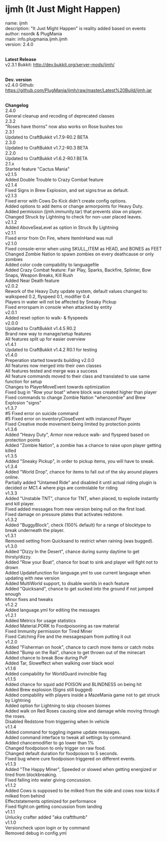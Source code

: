 ijmh (It Just Might Happen)
====

name: ijmh<br />
description: "It Just Might Happen" is reality added based on events<br />
author: nsordk & PlugMania<br />
main: info.plugmania.ijmh.ijmh<br />
version: 2.4.0<br /><br />

<b>Latest Release</b><br />
v2.3.1 Bukkit: http://dev.bukkit.org/server-mods/ijmh/<br /><br />

<b>Dev. version</b><br />
v2.4.0 Github: https://github.com/PlugMania/ijmh/raw/master/Latest%20Build/ijmh.jar<br /><br />
              
<b>Changelog</b><br />
2.4.0<br />
General cleanup and recoding of deprecated classes<br />
2.3.2<br />
"Roses have thorns" now also works on Rose bushes too<br />
2.3.1<br />
Updated to CraftBukkit v1.7.9-R0.2 BETA<br />
2.3.0<br />
Updated to CraftBukkit v1.7.2-R0.3 BETA<br />
2.2.0<br />
Updated to CraftBukkit v1.6.2-R0.1 BETA<br />
2.1.x<br />
Started feature "Cactus Mania"<br />
v2.1.5<br />
Added Double Trouble to Crazy Combat feature<br />
v2.1.4<br />
Fixed Signs in Brew Explosion, and set signs:true as default.<br />
v2.1.3<br />
Fixed error with Cows Do Kick didn't create config options.<br />
Added options to add items or change armorpoints for Heavy Duty.<br />
Added permission (ijmh.immunity.tar) that prevents slow on player.<br />
Changed Struck by Lightning to check for non-user placed leaves.<br />
v2.1.2<br />
Added AboveSeaLevel as option in Struck By Lightning<br />
v2.1.1<br />
Fixed error from On Fire, where ItemInHand was null<br />
v2.1.0<br />
Fixed console-error when using SKULL_ITEM as HEAD, and BONES as FEET<br />
Changed Zombie Nation to spawn zombies on every deathcause or only zombies<br />
Added color code compability to languagefile<br />
Added Crazy Combat feature: Fair Play, Sparks, Backfire, Splinter, Bow Snaps, Weapon Breaks, Kill Rush<br />
Added Near Death feature<br />
v2.0.2<br />
Rework of the Heavy Duty update system, default values changed to: walkspeed 0.2, flyspeed 0.1, modifier 0.4<br />
Players in water will not be affected by Sneaky Pickup<br />
Fixed errorspam in console when attacked by entity<br />
v2.0.1<br />
Added reset option to walk- & flyspeeds<br />
v2.0.0<br />
Updated to CraftBukkit v1.4.5 R0.2<br />
Brand new way to manage/setup features<br />
All features split up for easier overview<br /> 
v1.4.1<br />
Updated to CraftBukkit v1.4.2 R0.1 for testing<br />
v1.4.0<br />
Preperation started towards building v2.0.0<br />
All features now merged into their own classes<br />
All features tested and merge was a success<br />
All feature commands moved to their class and translated to use same function for setup<br />
Changes to PlayerMoveEvent towards optimization<br />
Fixed bug in "Row your boat" where block was created higher than player<br />
Fixed commands to change Zombie Nation "whenzombie" and Brew Explosion "signs"<br /> 
v1.3.7<br />
#5 Fixed error on suicide command<br />
#5 Fixed error on inventoryCloseEvent with instanceof Player<br />
Fixed Creative mode movement being limited by protection points<br />
v1.3.6<br />
Added "Heavy Duty", Armor now reduce walk- and flyspeed based on protection points<br />
Added "Zombie Nation", a zombie has a chance to raise upon player getting killed<br />
v1.3.5<br />
Added "Sneaky Pickup", in order to pickup items, you will have to sneak.<br />
v1.3.4<br />
Added "World Drop", chance for items to fall out of the sky around players online.<br />
Partially added "Untamed Ride" and disabled it until actual riding plugin is decided or MC1.4 where pigs are controlable for riding<br />
v1.3.3<br />
Added "Unstable TNT", chance for TNT, when placed, to explode instantly and kill player.<br />
Fixed added messages from new version being null on the first load.<br />
Fixed damage on pressure plates that activates redstone.<br />
v1.3.2<br />
Added "BuggyBlock", check (100% default) for a range of blocktype to break underneath the player.<br /> 
v1.3.1<br />
Removed setting from Quicksand to restrict when raining (was bugged).<br />
v1.3.0<br />
Added "Dizzy In the Desert", chance during sunny daytime to get thirsty/dizzy. <br />
Added "Row your Boat", chance for boat to sink and player will fight not to drown<br />
Added Updatefunction for language.yml to use current language when updating with new version<br />
Added MultiWorld support, to disable worlds in each feature<br />
Added "Quicksand", chance to get sucked into the ground if not jumped enough<br />
Minor fixes and tweaks<br />
v1.2.2<br />
Added language.yml for editing the messages<br />
v1.2.1<br />
Added Metrics for usage statistics<br />
Added Material.PORK to Foodpoisoning as raw material<br />
Fixed Immunity permission for Tired Miner<br />
Fixed Catching Fire and the messagespam from putting it out<br />
v1.2.0<br />
Added "Fisherman on hook", chance to carch more items or catch mobs<br />
Added "Bump on the Rail", chance to get thrown out of the minecart<br />
Added chance to break Bow during PvP<br />
Added Tar, Sloweffect when walking over black wool<br />
v1.1.6<br />
Added compability for WorldGuard invincible flag<br />
v1.1.5<br />
Added chance for squid add POISON and BLINDNESS on being hit<br />
Added Brew explosion (Signs still bugged)<br />
Added compability with players inside a MazeMania game not to get struck by Lightning<br />
Added option for Lightning to skip choosen biomes<br />
Added walk on Red Roses causing slow and damage while moving through the roses.<br />
Disabled Redstone from triggering when In vehicle<br />
v1.1.4<br />
Added command for toggling ingame update messages.<br />
Added command interface to tweak all settings by command.<br />
Added chancemodifier to go lower than 1%<br />
Changed foodpoison to only trigger on raw food.<br />
Changed default duration for foodpoison to 5 seconds.<br />
Fixed bug where cure foodpoison triggered on different events.<br />
v1.1.3<br />
Added "The Happy Miner", Speeded or slowed when getting energized or tired from blockbreaking.<br />
Fixed falling into water giving concussion.<br />
v1.1.2<br />
Added Cows is supposed to be milked from the side and cows now kicks if milked from behind<br />
Effectstatements optimized for performance<br />
Fixed flight:on getting concussion from landing<br />
v1.1.1<br />
Unlucky crafter added "aka craftthumb"<br />
v1.1.0<br />
Versioncheck upon login or by command<br /> 
Removed debug in config.yml<br />
